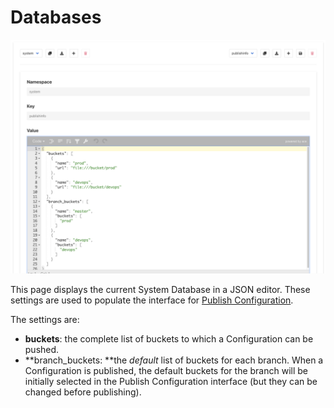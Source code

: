 # Databases

![](<../.gitbook/assets/image (33).png>)

This page displays the current System Database in a JSON editor. These settings are used to populate the interface for [Publish Configuration](publish-changes.md).

The settings are:

* **buckets**: the complete list of buckets to which a Configuration can be pushed.
* **branch_buckets: **the _default_ list of buckets for each branch. When a Configuration is published, the default buckets for the branch will be initially selected in the Publish Configuration interface (but they can be changed before publishing).



